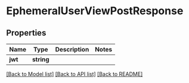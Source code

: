 # EphemeralUserViewPostResponse

## Properties
Name | Type | Description | Notes
------------ | ------------- | ------------- | -------------
**jwt** | **string** |  | 

[[Back to Model list]](../README.md#documentation-for-models) [[Back to API list]](../README.md#documentation-for-api-endpoints) [[Back to README]](../README.md)


